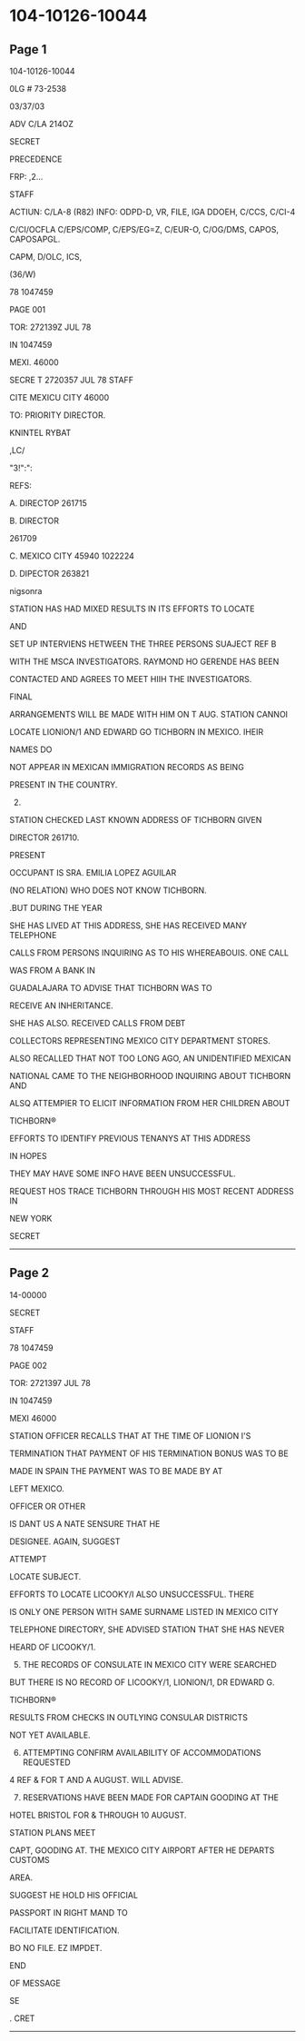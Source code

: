 # 104-10126-10044

## Page 1

104-10126-10044

0LG # 73-2538

03/37/03

ADV C/LA 214OZ

SECRET

PRECEDENCE

FRP: ,2...

STAFF

ACTIUN: C/LA-8 (R82) INFO: ODPD-D, VR, FILE, IGA DDOEH, C/CCS, C/CI-4

C/CI/OCFLA C/EPS/COMP, C/EPS/EG=Z, C/EUR-O, C/OG/DMS, CAPOS, CAPOSAPGL.

CAPM, D/OLC, ICS,

(36/W)

78 1047459

PAGE 001

TOR: 272139Z JUL 78

IN 1047459

MEXI. 46000

SECRE T 2720357 JUL 78 STAFF

CITE MEXICU CITY 46000

TO: PRIORITY DIRECTOR.

KNINTEL RYBAT

,LC/

"3!":":

REFS:

A. DIRECTOP 261715

B. DIRECTOR

261709

C. MEXICO CITY 45940 1022224

D. DIPECTOR 263821

nigsonra

STATION HAS HAD MIXED RESULTS IN ITS EFFORTS TO LOCATE

AND

SET UP INTERVIENS HETWEEN THE THREE PERSONS SUAJECT REF B

WITH THE MSCA INVESTIGATORS. RAYMOND HO GERENDE HAS BEEN

CONTACTED AND AGREES TO MEET HIIH THE INVESTIGATORS.

FINAL

ARRANGEMENTS WILL BE MADE WITH HIM ON T AUG. STATION CANNOI

LOCATE LIONION/1 AND EDWARD GO TICHBORN IN MEXICO. IHEIR

NAMES DO

NOT APPEAR IN MEXICAN IMMIGRATION RECORDS AS BEING

PRESENT IN THE COUNTRY.

2.

STATION CHECKED LAST KNOWN ADDRESS OF TICHBORN GIVEN

DIRECTOR 261710.

PRESENT

OCCUPANT IS SRA. EMILIA LOPEZ AGUILAR

(NO RELATION) WHO DOES NOT KNOW TICHBORN.

.BUT DURING THE YEAR

SHE HAS LIVED AT THIS ADDRESS, SHE HAS RECEIVED MANY TELEPHONE

CALLS FROM PERSONS INQUIRING AS TO HIS WHEREABOUIS. ONE CALL

WAS FROM A BANK IN

GUADALAJARA TO ADVISE THAT TICHBORN WAS TO

RECEIVE AN INHERITANCE.

SHE HAS ALSO. RECEIVED CALLS FROM DEBT

COLLECTORS REPRESENTING MEXICO CITY DEPARTMENT STORES.

ALSO RECALLED THAT NOT TOO LONG AGO, AN UNIDENTIFIED MEXICAN

NATIONAL CAME TO THE NEIGHBORHOOD INQUIRING ABOUT TICHBORN AND

ALSQ ATTEMPIER TO ELICIT INFORMATION FROM HER CHILDREN ABOUT

TICHBORN®

EFFORTS TO IDENTIFY PREVIOUS TENANYS AT THIS ADDRESS

IN HOPES

THEY MAY HAVE SOME INFO HAVE BEEN UNSUCCESSFUL.

REQUEST HOS TRACE TICHBORN THROUGH HIS MOST RECENT ADDRESS IN

NEW YORK

SECRET

---

## Page 2

14-00000

SECRET

STAFF

78 1047459

PAGE 002

TOR: 2721397 JUL 78

IN 1047459

MEXI 46000

STATION OFFICER RECALLS THAT AT THE TIME OF LIONION I'S

TERMINATION THAT PAYMENT OF HIS TERMINATION BONUS WAS TO BE

MADE IN SPAIN THE PAYMENT WAS TO BE MADE BY AT

LEFT MEXICO.

OFFICER OR OTHER

IS DANT US A NATE SENSURE THAT HE

DESIGNEE. AGAIN, SUGGEST

ATTEMPT

LOCATE SUBJECT.

EFFORTS TO LOCATE LICOOKY/I ALSO UNSUCCESSFUL. THERE

IS ONLY ONE PERSON WITH SAME SURNAME LISTED IN MEXICO CITY

TELEPHONE DIRECTORY, SHE ADVISED STATION THAT SHE HAS NEVER

HEARD OF LICOOKY/1.

5. THE RECORDS OF CONSULATE IN MEXICO CITY WERE SEARCHED

BUT THERE IS NO RECORD OF LICOOKY/1, LIONION/1, DR EDWARD G.

TICHBORN®

RESULTS FROM CHECKS IN OUTLYING CONSULAR DISTRICTS

NOT YET AVAILABLE.

6. ATTEMPTING CONFIRM AVAILABILITY OF ACCOMMODATIONS REQUESTED

4 REF & FOR T AND A AUGUST. WILL ADVISE.

7. RESERVATIONS HAVE BEEN MADE FOR CAPTAIN GOODING AT THE

HOTEL BRISTOL FOR & THROUGH 10 AUGUST.

STATION PLANS MEET

CAPT, GOODING AT. THE MEXICO CITY AIRPORT AFTER HE DEPARTS CUSTOMS

AREA.

SUGGEST HE HOLD HIS OFFICIAL

PASSPORT IN RIGHT MAND TO

FACILITATE IDENTIFICATION.

BO NO FILE. EZ IMPDET.

END

OF MESSAGE

SE

. CRET

---

